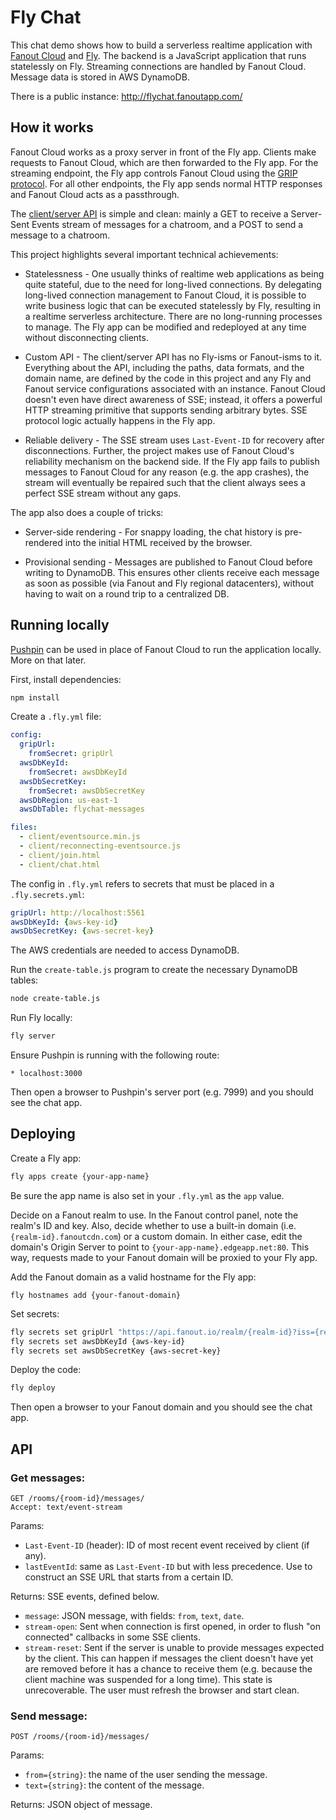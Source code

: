 # Fly Chat

This chat demo shows how to build a serverless realtime application with [Fanout Cloud](https://fanout.io/) and [Fly](https://fly.io/). The backend is a JavaScript application that runs statelessly on Fly. Streaming connections are handled by Fanout Cloud. Message data is stored in AWS DynamoDB.

There is a public instance: http://flychat.fanoutapp.com/

## How it works

Fanout Cloud works as a proxy server in front of the Fly app. Clients make requests to Fanout Cloud, which are then forwarded to the Fly app. For the streaming endpoint, the Fly app controls Fanout Cloud using the [GRIP protocol](https://pushpin.org/docs/protocols/grip). For all other endpoints, the Fly app sends normal HTTP responses and Fanout Cloud acts as a passthrough.

The [client/server API](#api) is simple and clean: mainly a GET to receive a Server-Sent Events stream of messages for a chatroom, and a POST to send a message to a chatroom.

This project highlights several important technical achievements:

* Statelessness - One usually thinks of realtime web applications as being quite stateful, due to the need for long-lived connections. By delegating long-lived connection management to Fanout Cloud, it is possible to write business logic that can be executed statelessly by Fly, resulting in a realtime serverless architecture. There are no long-running processes to manage. The Fly app can be modified and redeployed at any time without disconnecting clients.

* Custom API - The client/server API has no Fly-isms or Fanout-isms to it. Everything about the API, including the paths, data formats, and the domain name, are defined by the code in this project and any Fly and Fanout service configurations associated with an instance. Fanout Cloud doesn't even have direct awareness of SSE; instead, it offers a powerful HTTP streaming primitive that supports sending arbitrary bytes. SSE protocol logic actually happens in the Fly app.

* Reliable delivery - The SSE stream uses `Last-Event-ID` for recovery after disconnections. Further, the project makes use of Fanout Cloud's reliability mechanism on the backend side. If the Fly app fails to publish messages to Fanout Cloud for any reason (e.g. the app crashes), the stream will eventually be repaired such that the client always sees a perfect SSE stream without any gaps.

The app also does a couple of tricks:

* Server-side rendering - For snappy loading, the chat history is pre-rendered into the initial HTML received by the browser.

* Provisional sending - Messages are published to Fanout Cloud before writing to DynamoDB. This ensures other clients receive each message as soon as possible (via Fanout and Fly regional datacenters), without having to wait on a round trip to a centralized DB.

## Running locally

[Pushpin](https://pushpin.org/) can be used in place of Fanout Cloud to run the application locally. More on that later.

First, install dependencies:

```sh
npm install
```

Create a `.fly.yml` file:

```yaml
config:
  gripUrl:
    fromSecret: gripUrl
  awsDbKeyId:
    fromSecret: awsDbKeyId
  awsDbSecretKey:
    fromSecret: awsDbSecretKey
  awsDbRegion: us-east-1
  awsDbTable: flychat-messages

files:
  - client/eventsource.min.js
  - client/reconnecting-eventsource.js
  - client/join.html
  - client/chat.html
```

The config in `.fly.yml` refers to secrets that must be placed in a `.fly.secrets.yml`:

```yaml
gripUrl: http://localhost:5561
awsDbKeyId: {aws-key-id}
awsDbSecretKey: {aws-secret-key}
```

The AWS credentials are needed to access DynamoDB.

Run the `create-table.js` program to create the necessary DynamoDB tables:

```sh
node create-table.js
```

Run Fly locally:

```sh
fly server
```

Ensure Pushpin is running with the following route:

```
* localhost:3000
```

Then open a browser to Pushpin's server port (e.g. 7999) and you should see the chat app.

## Deploying

Create a Fly app:

```sh
fly apps create {your-app-name}
```

Be sure the app name is also set in your `.fly.yml` as the `app` value.

Decide on a Fanout realm to use. In the Fanout control panel, note the realm's ID and key. Also, decide whether to use a built-in domain (i.e. `{realm-id}.fanoutcdn.com`) or a custom domain. In either case, edit the domain's Origin Server to point to `{your-app-name}.edgeapp.net:80`. This way, requests made to your Fanout domain will be proxied to your Fly app.

Add the Fanout domain as a valid hostname for the Fly app:

```
fly hostnames add {your-fanout-domain}
```

Set secrets:

```sh
fly secrets set gripUrl "https://api.fanout.io/realm/{realm-id}?iss={realm-id}&key=base64:{realm-key}"
fly secrets set awsDbKeyId {aws-key-id}
fly secrets set awsDbSecretKey {aws-secret-key}
```

Deploy the code:

```sh
fly deploy
```

Then open a browser to your Fanout domain and you should see the chat app.

## API

### Get messages:

```http
GET /rooms/{room-id}/messages/
Accept: text/event-stream
```

Params:

* `Last-Event-ID` (header): ID of most recent event received by client (if any).
* `lastEventId`: same as `Last-Event-ID` but with less precedence. Use to construct an SSE URL that starts from a certain ID.

Returns: SSE events, defined below.

* `message`: JSON message, with fields: `from`, `text`, `date`.
* `stream-open`: Sent when connection is first opened, in order to flush "on connected" callbacks in some SSE clients.
* `stream-reset`: Sent if the server is unable to provide messages expected by the client. This can happen if messages the client doesn't have yet are removed before it has a chance to receive them (e.g. because the client machine was suspended for a long time). This state is unrecoverable. The user must refresh the browser and start clean.

### Send message:

```http
POST /rooms/{room-id}/messages/
```

Params:

* `from={string}`: the name of the user sending the message.
* `text={string}`: the content of the message.

Returns: JSON object of message.
